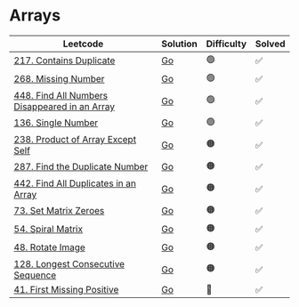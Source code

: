 # Arrays

| Leetcode                                                                                                                 | Solution                                                                     | Difficulty | Solved |
| ------------------------------------------------------------------------------------------------------------------------ | ---------------------------------------------------------------------------- | ---------- | ------ |
| [217. Contains Duplicate](https://leetcode.com/problems/contains-duplicate/)                                             | [Go](<../Arrays/Solutions/217. Contains Duplicate.md>)                       | 🟢         | ✅     |
| [268. Missing Number](https://leetcode.com/problems/missing-number/)                                                     | [Go](<../Arrays/Solutions/268. Missing Number.md>)                           | 🟢         | ✅     |
| [448. Find All Numbers Disappeared in an Array](https://leetcode.com/problems/find-all-numbers-disappeared-in-an-array/) | [Go](<../Arrays/Solutions/448. Find All Numbers Disappeared in an Array.md>) | 🟢         | ✅     |
| [136. Single Number](https://leetcode.com/problems/single-number/)                                                       | [Go](<../Arrays/Solutions/136. Single Number.md>)                            | 🟢         | ✅     |
| [238. Product of Array Except Self](https://leetcode.com/problems/product-of-array-except-self/)                         | [Go](<../Arrays/Solutions/238. Product of Array Except Self.md>)             | 🟠         | ✅     |
| [287. Find the Duplicate Number](https://leetcode.com/problems/find-the-duplicate-number/)                               | [Go](<../Arrays/Solutions/287. Find the Duplicate Number.md>)                | 🟠         | ✅     |
| [442. Find All Duplicates in an Array](https://leetcode.com/problems/find-all-duplicates-in-an-array/)                   | [Go](<../Arrays/Solutions/442. Find All Duplicates in an Array.md>)          | 🟠         | ✅     |
| [73. Set Matrix Zeroes](https://leetcode.com/problems/set-matrix-zeroes/)                                                | [Go](<../Arrays/Solutions/73. Set Matrix Zeroes.md>)                         | 🟠         | ✅     |
| [54. Spiral Matrix](https://leetcode.com/problems/spiral-matrix/)                                                        | [Go](<../Arrays/Solutions/54. Spiral Matrix.md>)                             | 🟠         | ✅     |
| [48. Rotate Image](https://leetcode.com/problems/rotate-image/)                                                          | [Go](<../Arrays/Solutions/48. Rotate Image.md>)                              | 🟠         | ✅     |
| [128. Longest Consecutive Sequence](https://leetcode.com/problems/longest-consecutive-sequence/)                         | [Go](<../Arrays/Solutions/128. Longest Consecutive Sequence.md>)             | 🟠         | ✅     |
| [41. First Missing Positive](https://leetcode.com/problems/first-missing-positive/)                                      | [Go](<../Arrays/Solutions/41. First Missing Positive.md>)                    | 🔴         | ✅     |
